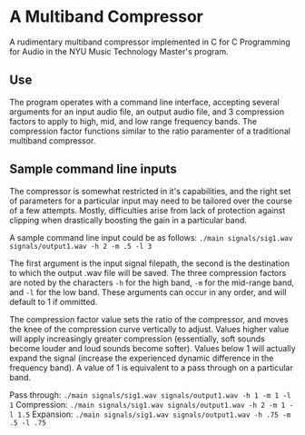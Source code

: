 # A Multiband Compressor
A rudimentary multiband compressor implemented in C for C Programming for Audio in the NYU Music Technology Master's program.

## Use
The program operates with a command line interface, accepting several arguments for an input audio file, an output audio file, and 3 compression factors to apply to high, mid, and low range frequency bands. The compression factor functions similar to the ratio paramenter of a traditional multiband compressor.

## Sample command line inputs
The compressor is somewhat restricted in it's capabilities, and the right set of parameters for a particular input may need to be tailored over the course of a few attempts. Mostly, difficulties arise from lack of protection against clipping when drastically boosting the gain in a particular band.

A sample command line input could be as follows:
`./main signals/sig1.wav signals/output1.wav -h 2 -m .5 -l 3`

The first argument is the input signal filepath, the second is the destination to which the output .wav file will be saved. The three compression factors are noted by the characters `-h` for the high band, `-m` for the mid-range band, and `-l` for the low band. These arguments can occur in any order, and will default to 1 if ommitted. 

The compression factor value sets the ratio of the compressor, and moves the knee of the compression curve vertically to adjust. Values higher value will apply increasingly greater compression (essentially, soft sounds become louder and loud sounds become softer). Values below 1 will actually expand the signal (increase the experienced dynamic difference in the frequency band). A value of 1 is equivalent to a pass through on a particular band.

Pass through:
`./main signals/sig1.wav signals/output1.wav -h 1 -m 1 -l 1`
Compression:
`./main signals/sig1.wav signals/output1.wav -h 2 -m 1 -l 1.5`
Expansion:
`./main signals/sig1.wav signals/output1.wav -h .75 -m .5 -l .75`
